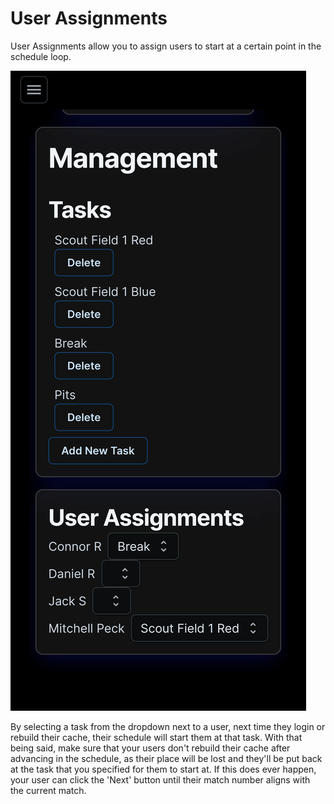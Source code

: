 # User Assignments

User Assignments allow you to assign users to start at a certain point in the schedule loop.

![](../.gitbook/assets/manager-scheduleassign)

By selecting a task from the dropdown next to a user, next time they login or rebuild their cache, their schedule will start them at that task. With that being said, make sure that your users don't rebuild their cache after advancing in the schedule, as their place will be lost and they'll be put back at the task that you specified for them to start at. If this does ever happen, your user can click the 'Next' button until their match number aligns with the current match.
